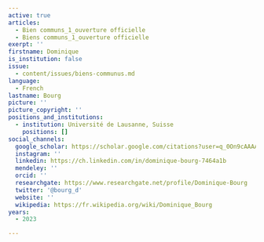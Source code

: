 ```yaml
---
active: true
articles:
  - Bien communs_1_ouverture officielle
  - Biens communs_1_ouverture officielle
exerpt: ''
firstname: Dominique
is_institution: false
issue:
  - content/issues/biens-communus.md
language:
  - French
lastname: Bourg
picture: ''
picture_copyright: ''
positions_and_institutions:
  - institution: Université de Lausanne, Suisse
    positions: []
social_channels:
  google_scholar: https://scholar.google.com/citations?user=q_0On9cAAAAJ&hl=fr
  instagram: ''
  linkedin: https://ch.linkedin.com/in/dominique-bourg-7464a1b
  mendeley: ''
  orcid: ''
  researchgate: https://www.researchgate.net/profile/Dominique-Bourg
  twitter: '@bourg_d'
  website: ''
  wikipedia: https://fr.wikipedia.org/wiki/Dominique_Bourg
years:
  - 2023

---
```

